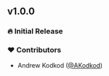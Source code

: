 ## v1.0.0


### 🔥 Initial Release

### ❤️  Contributors

- Andrew Kodkod ([@AKodkod](http://github.com/AKodkod))